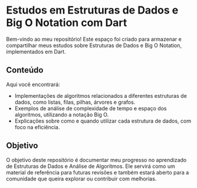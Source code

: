 <h1>Estudos em Estruturas de Dados e Big O Notation com Dart</h1>

<p>Bem-vindo ao meu repositório! Este espaço foi criado para armazenar e compartilhar meus estudos sobre Estruturas de Dados e Big O Notation, implementados em Dart.</p>

<h2>Conteúdo</h2>
<p>Aqui você encontrará:</p>
<ul>
  <li>Implementações de algoritmos relacionados a diferentes estruturas de dados, como listas, filas, pilhas, árvores e grafos.</li>
  <li>Exemplos de análise de complexidade de tempo e espaço dos algoritmos, utilizando a notação Big O.</li>
  <li>Explicações sobre como e quando utilizar cada estrutura de dados, com foco na eficiência.</li>
</ul>

<h2>Objetivo</h2>
<p>O objetivo deste repositório é documentar meu progresso no aprendizado de Estruturas de Dados e Análise de Algoritmos. Ele servirá como um material de referência para futuras revisões e também estará aberto para a comunidade que queira explorar ou contribuir com melhorias.</p>



